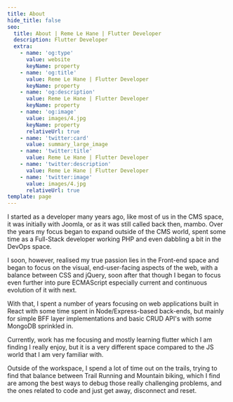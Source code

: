 ```yaml
---
title: About
hide_title: false
seo:
  title: About | Reme Le Hane | Flutter Developer
  description: Flutter Developer
  extra:
    - name: 'og:type'
      value: website
      keyName: property
    - name: 'og:title'
      value: Reme Le Hane | Flutter Developer
      keyName: property
    - name: 'og:description'
      value: Reme Le Hane | Flutter Developer
      keyName: property
    - name: 'og:image'
      value: images/4.jpg
      keyName: property
      relativeUrl: true
    - name: 'twitter:card'
      value: summary_large_image
    - name: 'twitter:title'
      value: Reme Le Hane | Flutter Developer
    - name: 'twitter:description'
      value: Reme Le Hane | Flutter Developer
    - name: 'twitter:image'
      value: images/4.jpg
      relativeUrl: true
template: page
---
```

<p>I started as a developer many years ago, like most of us in the CMS space, it was initially with Joomla, or as it was still called back then, mambo. Over the years my focus began to expand outside of the CMS world, spent some time as a Full-Stack developer working PHP and even dabbling a bit in the DevOps space.</p>
<p>I soon, however, realised my true passion lies in the Front-end space and began to focus on the visual, end-user-facing aspects of the web, with a balance between CSS and jQuery, soon after that though I began to focus even further into pure ECMAScript especially current and continuous evolution of it with next.</p>
<p>With that, I spent a number of years focusing on web applications built in React with some time spent in Node/Express-based back-ends, but mainly for simple BFF layer implementations and basic CRUD API's with some MongoDB sprinkled in.</p>
<p>Currently, work has me focusing and mostly learning flutter which I am finding I really enjoy, but it is a very different space compared to the JS world that I am very familiar with.</p>
<p>Outside of the workspace, I spend a lot of time out on the trails, trying to find that balance between Trail Running and Mountain biking, which I find are among the best ways to debug those really challenging problems, and the ones related to code and just get away, disconnect and reset.</p>
